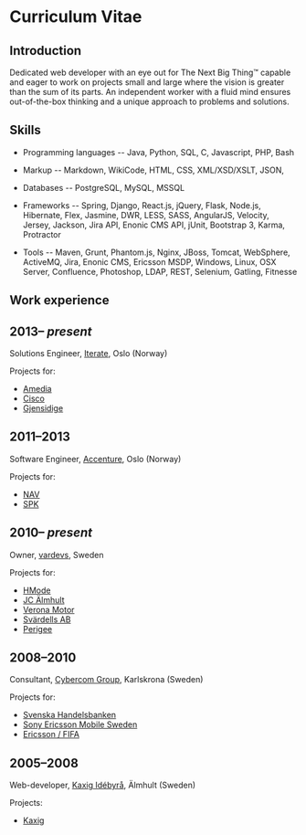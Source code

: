 Curriculum Vitae
================

Introduction
------------
Dedicated web developer with an eye out for The Next Big Thing™ capable and
eager to work on projects small and large where the vision is greater than
the sum of its parts. An independent worker with a fluid mind ensures
out-of-the-box thinking and a unique approach to problems and solutions.

Skills
------
- Programming languages
-- Java, Python, SQL, C, Javascript, PHP, Bash

- Markup
-- Markdown, WikiCode, HTML, CSS, XML/XSD/XSLT, JSON,

- Databases
-- PostgreSQL, MySQL, MSSQL

- Frameworks
-- Spring, Django, React.js, jQuery, Flask, Node.js, Hibernate, Flex, Jasmine,
DWR, LESS, SASS, AngularJS, Velocity, Jersey, Jackson, Jira API, Enonic CMS API,
jUnit, Bootstrap 3, Karma, Protractor

- Tools
-- Maven, Grunt, Phantom.js, Nginx, JBoss, Tomcat, WebSphere,
ActiveMQ, Jira, Enonic CMS, Ericsson MSDP, Windows, Linux, OSX Server, Confluence,
Photoshop, LDAP, REST, Selenium, Gatling, Fitnesse

Work experience
---------------
## 2013&ndash; *present*
Solutions Engineer, [Iterate](http://iterate.no), Oslo (Norway)

Projects for:
  - [Amedia](https://github.com/varl/cv/blob/master/PROJECTS.md#amedia)
  - [Cisco](https://github.com/varl/cv/blob/master/PROJECTS.md#cisco-systems)
  - [Gjensidige](https://github.com/varl/cv/blob/master/PROJECTS.md#gjensidige)

## 2011&ndash;2013
Software Engineer, [Accenture](http://accenture.com), Oslo (Norway)

Projects for: 
  - [NAV](https://github.com/varl/cv/blob/master/PROJECTS.md#nav)
  - [SPK](https://github.com/varl/cv/blob/master/PROJECTS.md#spk)

## 2010&ndash; *present*
Owner, [vardevs](http://vardevs.se), Sweden

Projects for:
- [HMode](https://github.com/varl/cv/blob/master/PROJECTS.md#hmode)
- [JC Älmhult](https://github.com/varl/cv/blob/master/PROJECTS.md#jc-Älmhult)
- [Verona Motor](https://github.com/varl/cv/blob/master/PROJECTS.md#verona-motor)
- [Svärdells AB](https://github.com/varl/cv/blob/master/PROJECTS.md#svärdells-ab)
- [Perigee](https://github.com/varl/cv/blob/master/PROJECTS.md#perigee)

## 2008&ndash;2010
Consultant, [Cybercom Group](http://cybercom.se), Karlskrona (Sweden)

Projects for:
- [Svenska Handelsbanken](https://github.com/varl/cv/blob/master/PROJECTS.md#svenska-handelsbanken)
- [Sony Ericsson Mobile Sweden](https://github.com/varl/cv/blob/master/PROJECTS.md#sony-ericsson)
- [Ericsson / FIFA](https://github.com/varl/cv/blob/master/PROJECTS.md#ericsson)

## 2005&ndash;2008
Web-developer, [Kaxig Idébyrå](http://kaxig.com), Älmhult (Sweden)

Projects:
- [Kaxig](https://github.com/varl/cv/blob/master/PROJECTS.md#kaxig)
